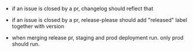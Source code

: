 - if an issue is closed by a pr, changelog should reflect that
- if an issue is closed by a pr, release-please should add "released" label together with version

- when merging release pr, staging and prod deployment run. only prod should run.

